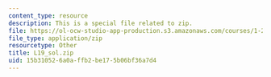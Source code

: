 ```yaml
---
content_type: resource
description: This is a special file related to zip.
file: https://ol-ocw-studio-app-production.s3.amazonaws.com/courses/1-264j-database-internet-and-systems-integration-technologies-fall-2013/15b310526a0affb2be175b06bf36a7d4_L19_sol.zip
file_type: application/zip
resourcetype: Other
title: L19_sol.zip
uid: 15b31052-6a0a-ffb2-be17-5b06bf36a7d4
---
```

